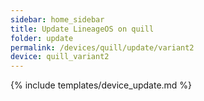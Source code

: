 ```yaml
---
sidebar: home_sidebar
title: Update LineageOS on quill
folder: update
permalink: /devices/quill/update/variant2
device: quill_variant2
---
```

{% include templates/device_update.md %}
